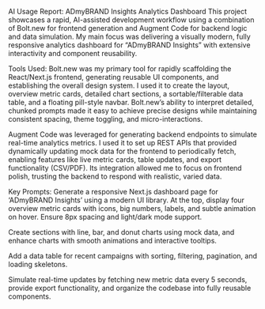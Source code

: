 AI Usage Report: ADmyBRAND Insights Analytics Dashboard
This project showcases a rapid, AI-assisted development workflow using a combination of Bolt.new for frontend generation and Augment Code for backend logic and data simulation. My main focus was delivering a visually modern, fully responsive analytics dashboard for “ADmyBRAND Insights” with extensive interactivity and component reusability.

Tools Used:
Bolt.new was my primary tool for rapidly scaffolding the React/Next.js frontend, generating reusable UI components, and establishing the overall design system. I used it to create the layout, overview metric cards, detailed chart sections, a sortable/filterable data table, and a floating pill-style navbar. Bolt.new’s ability to interpret detailed, chunked prompts made it easy to achieve precise designs while maintaining consistent spacing, theme toggling, and micro-interactions.

Augment Code was leveraged for generating backend endpoints to simulate real-time analytics metrics. I used it to set up REST APIs that provided dynamically updating mock data for the frontend to periodically fetch, enabling features like live metric cards, table updates, and export functionality (CSV/PDF). Its integration allowed me to focus on frontend polish, trusting the backend to respond with realistic, varied data.

Key Prompts:
Generate a responsive Next.js dashboard page for ‘ADmyBRAND Insights’ using a modern UI library. At the top, display four overview metric cards with icons, big numbers, labels, and subtle animation on hover. Ensure 8px spacing and light/dark mode support.

Create sections with line, bar, and donut charts using mock data, and enhance charts with smooth animations and interactive tooltips.

Add a data table for recent campaigns with sorting, filtering, pagination, and loading skeletons.

Simulate real-time updates by fetching new metric data every 5 seconds, provide export functionality, and organize the codebase into fully reusable components.